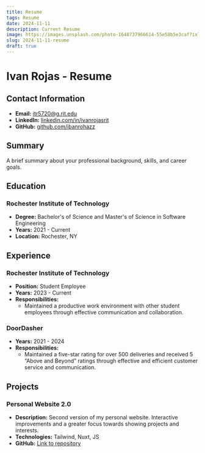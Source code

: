 ```yaml
---
title: Resume
tags: Resume
date: 2024-11-11
description: Current Resume
image: https://images.unsplash.com/photo-1648737966614-55e58b5e3caf?ixlib=rb-1.2.1&ixid=MnwxMjA3fDF8MHxwaG90by1wYWdlfHx8fGVufDB8fHx8&auto=format&fit=crop&w=1472&q=80
slug: 2024-11-11-resume
draft: true
---
```


# Ivan Rojas - Resume

## Contact Information
- **Email:** [itr5720@g.rit.edu](mailto:itr5720@g.rit.edu)
- **LinkedIn:** [linkedin.com/in/ivanrojasrit](https://www.linkedin.com/in/ivanrojasrit)
- **GitHub:** [github.com/ibanrohazz](https://github.com/ibanrohazz)

## Summary
A brief summary about your professional background, skills, and career goals.

## Education
### Rochester Institute of Technology
- **Degree:** Bachelor's of Science and Master's of Science in Software Engineering
- **Years:** 2021 - Current
- **Location:** Rochester, NY

## Experience
### Rochester Institute of Technology
- **Position:** Student Employee
- **Years:** 2023 - Current
- **Responsibilities:**
  - Maintained a productive work environment with other student employees through effective communication and collaboration.

### DoorDasher
- **Years:** 2021 - 2024
- **Responsibilities:**
  - Maintained a five-star rating for over 500 deliveries and received 5 “Above and Beyond” ratings through effective and efficient customer service and communication.

## Projects
### Personal Website 2.0
- **Description:** Second version of my personal website. Interactive improvements and a greater focus towards showing projects and interests.
- **Technologies:** Tailwind, Nuxt, JS
- **GitHub:** [Link to repository](https://github.com/ibanrohazz/ibanrohazz.github.io)
